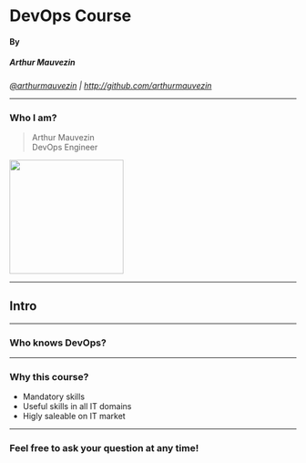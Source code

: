 # DevOps Course
#### By
##### Arthur Mauvezin

<i><a target="_new" href="http://twitter.com/arthurmauvezin">@arthurmauvezin</a> | <a target="_new" href="http://github.com/arthurmauvezin">http://github.com/arthurmauvezin</a></i>

---

### Who I am?

> Arthur Mauvezin<br />
> DevOps Engineer

<img src="https://avatars2.githubusercontent.com/u/10439516?s=400&u=27155f0ca1ec897597b113b9677934db02901d9a&v=4" width="200px" />

---

## Intro

----

### Who knows DevOps?

----

### Why this course?

* Mandatory skills 
* Useful skills in all IT domains
* Higly saleable on IT market

----

### Feel free to ask your question at any time!
